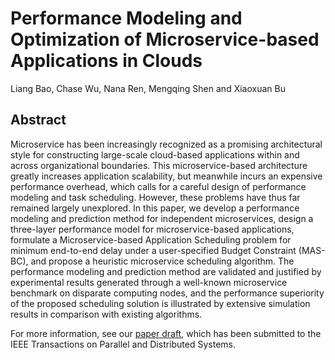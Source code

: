 # Performance Modeling and Optimization of Microservice-based Applications in Clouds
Liang Bao, Chase Wu, Nana Ren, Mengqing Shen and Xiaoxuan Bu

## Abstract
Microservice has been increasingly recognized as a promising architectural style for constructing large-scale cloud-based applications within and across organizational boundaries. This microservice-based architecture greatly increases application scalability, but meanwhile incurs an expensive performance overhead, which calls for a careful design of performance modeling and task scheduling. However, these problems have thus far remained largely unexplored. In this paper, we develop a performance modeling and prediction method for independent microservices, design a three-layer performance model for microservice-based applications, formulate a Microservice-based Application Scheduling problem for minimum end-to-end delay under a user-specified Budget Constraint (MAS-BC), and propose a heuristic microservice scheduling algorithm. The performance modeling and prediction method are validated and justified by experimental results generated through a well-known microservice benchmark on disparate computing nodes, and the performance superiority of the proposed scheduling solution is illustrated by extensive simulation results in comparison with existing algorithms.

For more information, see our [paper draft](https://github.com/sselab/microservice/blob/master/microservice_v2.pdf), which has been submitted to the IEEE Transactions on Parallel and Distributed Systems.
